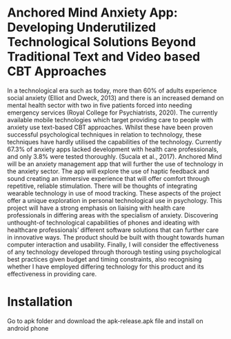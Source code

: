 # Anchored Mind Anxiety App: Developing Underutilized Technological Solutions Beyond Traditional Text and Video based CBT Approaches

In a technological era such as today, more than 60% of adults experience social anxiety (Elliot and Dweck, 2013) and there is an increased demand on mental health sector with two in five patients forced into needing emergency services (Royal College for Psychiatrists, 2020). The currently available mobile technologies which target providing care to people with anxiety use text-based CBT approaches. Whilst these have been proven successful psychological techniques in relation to technology, these techniques have hardly utilised the capabilities of the technology. Currently 67.3% of anxiety apps lacked development with health care professionals, and only 3.8% were tested thoroughly. (Sucala et al., 2017).
Anchored Mind will be an anxiety management app that will further the use of technology in the anxiety sector. The app will explore the use of haptic feedback and sound creating an immersive experience that will offer comfort through repetitive, reliable stimulation. There will be thoughts of integrating wearable technology in use of mood tracking. These aspects of the project offer a unique exploration in personal technological use in psychology. This project will have a strong emphasis on liaising with health care professionals in differing areas with the specialism of anxiety. Discovering unthought-of technological capabilities of phones and ideating with healthcare professionals’ different software solutions that can further care in innovative ways. The product should be built with thought towards human computer interaction and usability. Finally, I will consider the effectiveness of any technology developed through thorough testing using psychological best practices given budget and timing constraints, also recognising whether I have employed differing technology for this product and its effectiveness in providing care.

# Installation
Go to apk folder and download the apk-release.apk file and install on android phone
